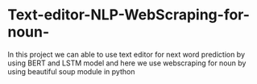 # Text-editor-NLP-WebScraping-for-noun-
In this project we can able to use text editor for next word prediction by using BERT and LSTM model and here we use webscraping for noun by using beautiful soup module in python
